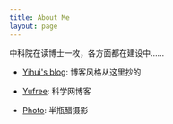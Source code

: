```yaml
---
title: About Me
layout: page
---
```


中科院在读博士一枚，各方面都在建设中……

- [Yihui's blog](http://yihui.name): 博客风格从这里抄的

- [Yufree](http://blog.sciencenet.cn/u/yufree): 科学网博客

- [Photo](http://yufree.diandian.com/): 半瓶醋摄影
